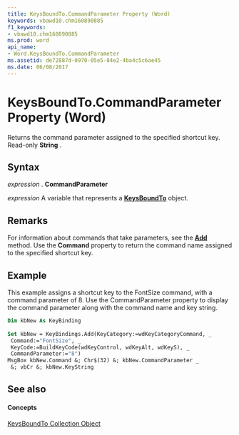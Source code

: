 ```yaml
---
title: KeysBoundTo.CommandParameter Property (Word)
keywords: vbawd10.chm160890885
f1_keywords:
- vbawd10.chm160890885
ms.prod: word
api_name:
- Word.KeysBoundTo.CommandParameter
ms.assetid: de72887d-0970-05e5-84e2-4ba4c5c6ae45
ms.date: 06/08/2017
---
```



# KeysBoundTo.CommandParameter Property (Word)

Returns the command parameter assigned to the specified shortcut key. Read-only  **String** .


## Syntax

 _expression_ . **CommandParameter**

 _expression_ A variable that represents a **[KeysBoundTo](keysboundto-object-word.md)** object.


## Remarks

For information about commands that take parameters, see the  **[Add](keybindings-add-method-word.md)** method. Use the **Command** property to return the command name assigned to the specified shortcut key.


## Example

This example assigns a shortcut key to the FontSize command, with a command parameter of 8. Use the CommandParameter property to display the command parameter along with the command name and key string.


```vb
Dim kbNew As KeyBinding 
 
Set kbNew = KeyBindings.Add(KeyCategory:=wdKeyCategoryCommand, _ 
 Command:="FontSize", _ 
 KeyCode:=BuildKeyCode(wdKeyControl, wdKeyAlt, wdKeyS), _ 
 CommandParameter:="8") 
MsgBox kbNew.Command &; Chr$(32) &; kbNew.CommandParameter _ 
 &; vbCr &; kbNew.KeyString
```


## See also


#### Concepts


[KeysBoundTo Collection Object](keysboundto-object-word.md)

